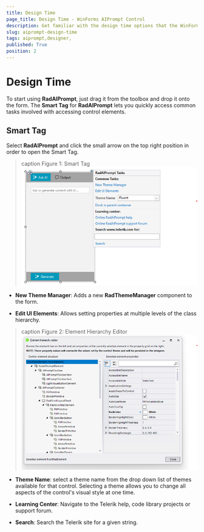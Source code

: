 ```yaml
---
title: Design Time
page_title: Design Time - WinForms AIPrompt Control
description: Get familiar with the design time options that the WinForms AIPrompt offers.
slug: aiprompt-design-time
tags: aiprompt,designer, 
published: True
position: 2 
---
```


# Design Time

To start using __RadAIPrompt__, just drag it from the toolbox and drop it onto the form. The **Smart Tag** for __RadAIPrompt__ lets you quickly access common tasks involved with accessing control elements.

## Smart Tag

Select __RadAIPrompt__ and click the small arrow on the top right position in order to open the Smart Tag.

>caption Figure 1: Smart Tag
![WinForms RadAIPrompt Smart Tag](images/aiprompt-design-time001.png)

* __New Theme Manager__: Adds a new __RadThemeManager__ component to the form.

* __Edit UI Elements__: Allows setting properties at multiple levels of the class hierarchy.

>caption Figure 2: Element Hierarchy Editor
![WinForms RadAIPrompt Element Hierarchy Editor](images/aiprompt-design-time002.png)

* __Theme Name__: select a theme name from the drop down list of themes available for that control. Selecting a theme allows you to change all aspects of the control's visual style at one time.

* __Learning Center__: Navigate to the Telerik help, code library projects or support forum.

* __Search__: Search the Telerik site for a given string.



